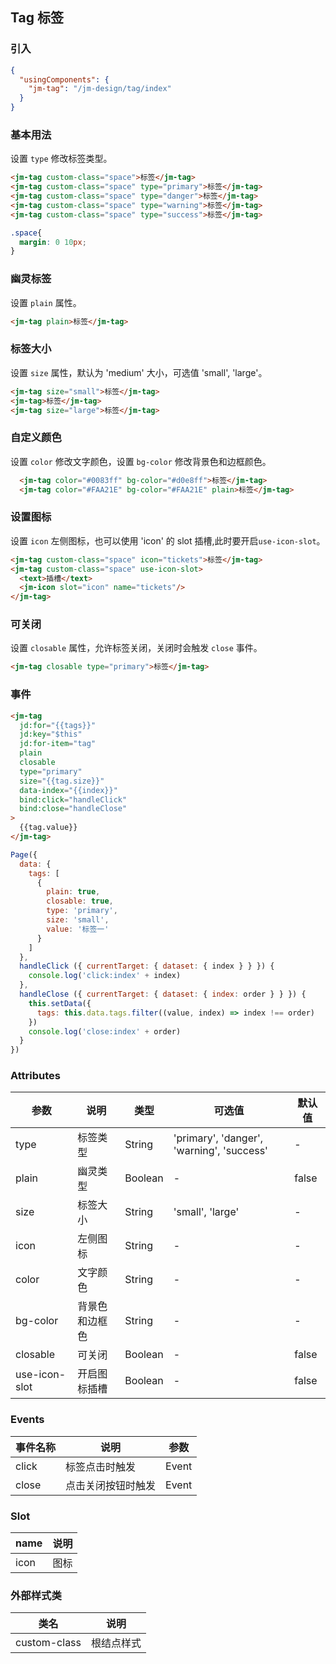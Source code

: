 ## Tag 标签

### 引入

```json
{
  "usingComponents": {
    "jm-tag": "/jm-design/tag/index"
  }
}
```

### 基本用法

设置 `type` 修改标签类型。

```html
<jm-tag custom-class="space">标签</jm-tag>
<jm-tag custom-class="space" type="primary">标签</jm-tag>
<jm-tag custom-class="space" type="danger">标签</jm-tag>
<jm-tag custom-class="space" type="warning">标签</jm-tag>
<jm-tag custom-class="space" type="success">标签</jm-tag>
```
```css
.space{
  margin: 0 10px;
}
```
### 幽灵标签

设置 `plain` 属性。

```html
<jm-tag plain>标签</jm-tag>
```

### 标签大小

设置 `size` 属性，默认为 'medium' 大小，可选值 'small', 'large'。

```html
<jm-tag size="small">标签</jm-tag>
<jm-tag>标签</jm-tag>
<jm-tag size="large">标签</jm-tag>
```

### 自定义颜色

设置 `color` 修改文字颜色，设置 `bg-color` 修改背景色和边框颜色。

```html
  <jm-tag color="#0083ff" bg-color="#d0e8ff">标签</jm-tag>
  <jm-tag color="#FAA21E" bg-color="#FAA21E" plain>标签</jm-tag>
```

### 设置图标

设置 `icon` 左侧图标，也可以使用 'icon' 的 slot 插槽,此时要开启`use-icon-slot`。

```html
<jm-tag custom-class="space" icon="tickets">标签</jm-tag>
<jm-tag custom-class="space" use-icon-slot>
  <text>插槽</text>
  <jm-icon slot="icon" name="tickets"/>
</jm-tag>
```

### 可关闭

设置 `closable` 属性，允许标签关闭，关闭时会触发 `close` 事件。
```html
<jm-tag closable type="primary">标签</jm-tag>
```

### 事件
```html
<jm-tag
  jd:for="{{tags}}"
  jd:key="$this"
  jd:for-item="tag"
  plain
  closable
  type="primary"
  size="{{tag.size}}"
  data-index="{{index}}"
  bind:click="handleClick"
  bind:close="handleClose"
>
  {{tag.value}}
</jm-tag>
```
```javascript
Page({
  data: {
    tags: [
      {
        plain: true,
        closable: true,
        type: 'primary',
        size: 'small',
        value: '标签一'
      }
    ]
  },
  handleClick ({ currentTarget: { dataset: { index } } }) {
    console.log('click:index' + index)
  },
  handleClose ({ currentTarget: { dataset: { index: order } } }) {
    this.setData({
      tags: this.data.tags.filter((value, index) => index !== order)
    })
    console.log('close:index' + order)
  }
})
```

### Attributes

| 参数      | 说明                                 | 类型      | 可选值       | 默认值   |
|---------- |------------------------------------ |---------- |------------- |-------- |
| type | 标签类型 | String | 'primary', 'danger', 'warning', 'success' | - | - |
| plain | 幽灵类型 | Boolean | - | false |
| size | 标签大小 | String | 'small', 'large' | - |
| icon | 左侧图标 | String | - | - |
| color | 文字颜色 | String | - | - |
| bg-color | 背景色和边框色 | String | - | - |
| closable | 可关闭 | Boolean | - | false |
| use-icon-slot | 开启图标插槽 | Boolean | - | false |



### Events

| 事件名称      | 说明                                 | 参数     |
|------------- |------------------------------------ |--------- |
| click | 标签点击时触发 | Event |
| close | 点击关闭按钮时触发 | Event |

### Slot

| name      | 说明       |
|------------- |----------- |
| icon | 图标 |

### 外部样式类

| 类名     | 说明                |
|---------|---------------------|
| custom-class | 根结点样式 |
